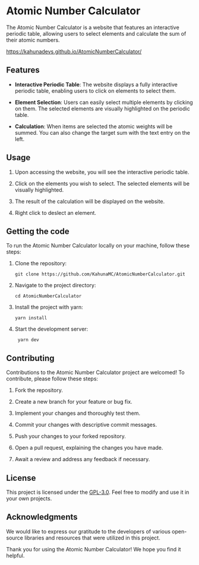 # Atomic Number Calculator

The Atomic Number Calculator is a website that features an interactive periodic table, allowing users to select elements and calculate the sum of their atomic numbers.

https://kahunadevs.github.io/AtomicNumberCalculator/

## Features

- **Interactive Periodic Table**: The website displays a fully interactive periodic table, enabling users to click on elements to select them.

- **Element Selection**: Users can easily select multiple elements by clicking on them. The selected elements are visually highlighted on the periodic table.

- **Calculation**: When items are selected the atomic weights will be summed. You can also change the target sum with the text entry on the left.

## Usage

1. Upon accessing the website, you will see the interactive periodic table.

2. Click on the elements you wish to select. The selected elements will be visually highlighted.

3. The result of the calculation will be displayed on the website.

4. Right click to deslect an element.

## Getting the code

To run the Atomic Number Calculator locally on your machine, follow these steps:

1. Clone the repository:

   ```
   git clone https://github.com/KahunaMC/AtomicNumberCalculator.git
   ```

2. Navigate to the project directory:

   ```
   cd AtomicNumberCalculator
   ```

3. Install the project with yarn:

   ```
   yarn install
   ```

4. Start the development server:

   ```
    yarn dev
    ```


## Contributing

Contributions to the Atomic Number Calculator project are welcomed! To contribute, please follow these steps:

1. Fork the repository.

2. Create a new branch for your feature or bug fix.

3. Implement your changes and thoroughly test them.

4. Commit your changes with descriptive commit messages.

5. Push your changes to your forked repository.

6. Open a pull request, explaining the changes you have made.

7. Await a review and address any feedback if necessary.

## License

This project is licensed under the [GPL-3.0](LICENSE). Feel free to modify and use it in your own projects.

## Acknowledgments

We would like to express our gratitude to the developers of various open-source libraries and resources that were utilized in this project.

Thank you for using the Atomic Number Calculator! We hope you find it helpful.
